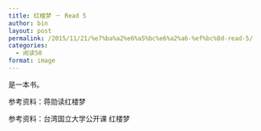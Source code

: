 ```yaml
---
title: 红楼梦 － Read 5
author: bin
layout: post
permalink: /2015/11/21/%e7%ba%a2%e6%a5%bc%e6%a2%a6-%ef%bc%8d-read-5/
categories:
  - 阅读50
format: image
---
```

是一本书。

<!--more-->

参考资料：蒋勋读红楼梦

参考资料：台湾国立大学公开课 红楼梦